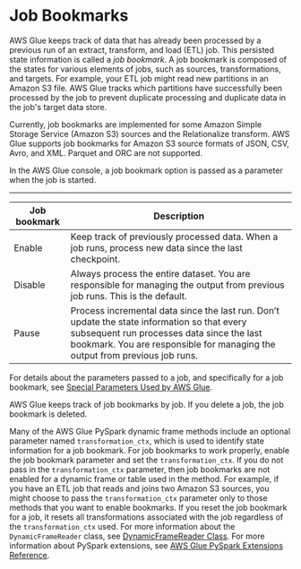 # Job Bookmarks<a name="monitor-continuations"></a>

AWS Glue keeps track of data that has already been processed by a previous run of an extract, transform, and load \(ETL\) job\. This persisted state information is called a *job bookmark*\.  A job bookmark is composed of the states for various elements of jobs, such as sources, transformations, and targets\. For example, your ETL job might read new partitions in an Amazon S3 file\. AWS Glue tracks which partitions have successfully been processed by the job to prevent duplicate processing and duplicate data in the job's target data store\.

Currently, job bookmarks are implemented for some Amazon Simple Storage Service \(Amazon S3\) sources and the Relationalize transform\. AWS Glue supports job bookmarks for Amazon S3 source formats of JSON, CSV, Avro, and XML\. Parquet and ORC are not supported\.

In the AWS Glue console, a job bookmark option is passed as a parameter when the job is started\.  


****  

| Job bookmark | Description | 
| --- | --- | 
| Enable | Keep track of previously processed data\. When a job runs, process new data since the last checkpoint\. | 
| Disable | Always process the entire dataset\. You are responsible for managing the output from previous job runs\. This is the default\. | 
| Pause | Process incremental data since the last run\. Don’t update the state information so that every subsequent run processes data since the last bookmark\. You are responsible for managing the output from previous job runs\. | 

For details about the parameters passed to a job, and specifically for a job bookmark, see [Special Parameters Used by AWS Glue](aws-glue-programming-etl-glue-arguments.md)\.

AWS Glue keeps track of job bookmarks by job\. If you delete a job, the job bookmark is deleted\. 

Many of the AWS Glue PySpark dynamic frame methods include an optional parameter named `transformation_ctx`, which is used to identify state information for a job bookmark\. For job bookmarks to work properly, enable the job bookmark parameter and set the `transformation_ctx`\. If you do not pass in the `transformation_ctx` parameter, then job bookmarks are not enabled for a dynamic frame or table used in the method\. For example, if you have an ETL job that reads and joins two Amazon S3 sources, you might choose to pass the `transformation_ctx` parameter only to those methods that you want to enable bookmarks\. If you reset the job bookmark for a job, it resets all transformations associated with the job regardless of the `transformation_ctx` used\. For more information about the `DynamicFrameReader` class, see [DynamicFrameReader Class](aws-glue-api-crawler-pyspark-extensions-dynamic-frame-reader.md)\. For more information about PySpark extensions, see [AWS Glue PySpark Extensions Reference](aws-glue-programming-python-extensions.md)\. 
